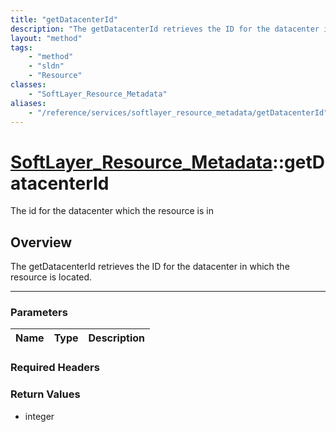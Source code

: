 ```yaml
---
title: "getDatacenterId"
description: "The getDatacenterId retrieves the ID for the datacenter in which the resource is located."
layout: "method"
tags:
    - "method"
    - "sldn"
    - "Resource"
classes:
    - "SoftLayer_Resource_Metadata"
aliases:
    - "/reference/services/softlayer_resource_metadata/getDatacenterId"
---
```

# [SoftLayer_Resource_Metadata](/reference/services/SoftLayer_Resource_Metadata)::getDatacenterId


The id for the datacenter which the resource is in


## Overview 
The getDatacenterId retrieves the ID for the datacenter in which the resource is located.

-----

### Parameters 
|Name | Type | Description |
| --- | --- | --- |


### Required Headers


### Return Values
* integer




